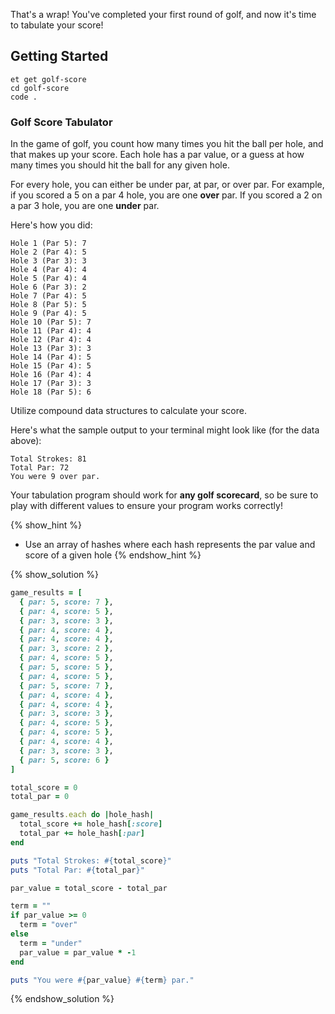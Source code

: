 That's a wrap! You've completed your first round of golf,
and now it's time to tabulate your score!

## Getting Started
```no-highlight
et get golf-score
cd golf-score
code .
```

### Golf Score Tabulator

In the game of golf, you count how many times you hit the ball per hole,
and that makes up your score. Each hole has a par value,
or a guess at how many times you should hit the ball for any given hole.

For every hole, you can either be under par, at par, or over par.
For example, if you scored a 5 on a par 4 hole, you are one **over** par.
If you scored a 2 on a par 3 hole, you are one **under** par.

Here's how you did:

```no-highlight
Hole 1 (Par 5): 7
Hole 2 (Par 4): 5
Hole 3 (Par 3): 3
Hole 4 (Par 4): 4
Hole 5 (Par 4): 4
Hole 6 (Par 3): 2
Hole 7 (Par 4): 5
Hole 8 (Par 5): 5
Hole 9 (Par 4): 5
Hole 10 (Par 5): 7
Hole 11 (Par 4): 4
Hole 12 (Par 4): 4
Hole 13 (Par 3): 3
Hole 14 (Par 4): 5
Hole 15 (Par 4): 5
Hole 16 (Par 4): 4
Hole 17 (Par 3): 3
Hole 18 (Par 5): 6
```

Utilize compound data structures to calculate your score.

Here's what the sample output to your terminal might look like (for the data above):

```no-highlight
Total Strokes: 81
Total Par: 72
You were 9 over par.
```

Your tabulation program should work for **any golf scorecard**,
so be sure to play with different values to ensure your
program works correctly!

{% show_hint %}
* Use an array of hashes where each hash represents the par value
  and score of a given hole
{% endshow_hint %}

{% show_solution %}
```ruby
game_results = [
  { par: 5, score: 7 },
  { par: 4, score: 5 },
  { par: 3, score: 3 },
  { par: 4, score: 4 },
  { par: 4, score: 4 },
  { par: 3, score: 2 },
  { par: 4, score: 5 },
  { par: 5, score: 5 },
  { par: 4, score: 5 },
  { par: 5, score: 7 },
  { par: 4, score: 4 },
  { par: 4, score: 4 },
  { par: 3, score: 3 },
  { par: 4, score: 5 },
  { par: 4, score: 5 },
  { par: 4, score: 4 },
  { par: 3, score: 3 },
  { par: 5, score: 6 }
]

total_score = 0
total_par = 0

game_results.each do |hole_hash|
  total_score += hole_hash[:score]
  total_par += hole_hash[:par]
end

puts "Total Strokes: #{total_score}"
puts "Total Par: #{total_par}"

par_value = total_score - total_par

term = ""
if par_value >= 0
  term = "over"
else
  term = "under"
  par_value = par_value * -1
end

puts "You were #{par_value} #{term} par."
```
{% endshow_solution %}
